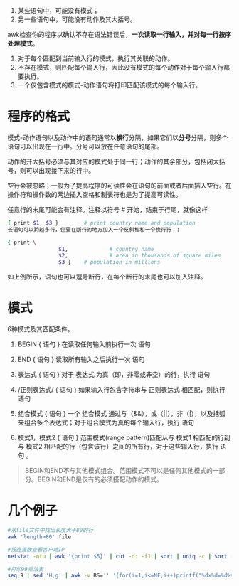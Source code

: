 1. 某些语句中，可能没有模式；
2. 另一些语句中，可能没有动作及其大括号。

awk检查你的程序以确认不存在语法错误后，**一次读取一行输入，并对每一行按序处理模式**。

1. 对于每个匹配到当前输入行的模式，执行其关联的动作。
2. 不存在模式，则匹配每个输入行，因此没有模式的每个动作对于每个输入行都要执行。
3. 一个仅包含模式的模式-动作语句将打印匹配该模式的每个输入行。

# 程序的格式

模式-动作语句以及动作中的语句通常以**换行**分隔，如果它们以**分号**分隔，则多个语句可以出现在一行中。分号可以放在任意语句的尾部。

动作的开大括号必须与其对应的模式处于同一行；动作的其余部分，包括闭大括号，则可以出现接下来的行中。

空行会被忽略；一般为了提高程序的可读性会在语句的前面或者后面插入空行。在操作符和操作数的两边插入空格和制表符也是为了提高可读性。

任意行的末尾可能会有注释。注释以符号 # 开始，结束于行尾，就像这样

```bash
{ print $1, $3 }        # print country name and population
长语句可以跨越多行，但要在断行的地方加入一个反斜杠和一个换行符：:

{ print \
                $1,             # country name
                $2,             # area in thousands of square miles
                $3 }    # population in millions
```

如上例所示，语句也可以逗号断行，在每个断行的末尾也可以加入注释。

# 模式

6种模式及其匹配条件。

1. BEGIN { 语句 }
在读取任何输入前执行一次 语句

2. END { 语句 }
读取所有输入之后执行一次 语句

3. 表达式 { 语句 }
对于 表达式 为真（即，非零或非空）的行，执行 语句

4. /正则表达式/ { 语句 }
如果输入行包含字符串与 正则表达式 相匹配，则执行 语句

5. 组合模式 { 语句 }
一个 组合模式 通过与（&&），或（||），非（|），以及括弧来组合多个表达式；对于组合模式为真的每个输入行，执行 语句

6. 模式1，模式2 { 语句 }
范围模式(range pattern)匹配从与 模式1 相匹配的行到与 模式2 相匹配的行（包含该行）之间的所有行，对于这些输入行，执行 语句 。

> BEGIN和END不与其他模式组合。范围模式不可以是任何其他模式的一部分。BEGIN和END是仅有的必须搭配动作的模式。

# 几个例子

```bash
#从file文件中找出长度大于80的行
awk 'length>80' file

#按连接数查看客户端IP
netstat -ntu | awk '{print $5}' | cut -d: -f1 | sort | uniq -c | sort -nr

#打印99乘法表
seq 9 | sed 'H;g' | awk -v RS='' '{for(i=1;i<=NF;i++)printf("%dx%d=%d%s", i, NR, i*NR, i==NR?"\n":"\t")}'
```
